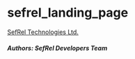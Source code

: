# sefrel_landing_page

[SefRel Technologies Ltd.](https://sefrel.com/)


##### Authors: SefRel Developers Team
